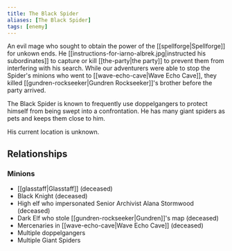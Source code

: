 ```yaml
---
title: The Black Spider
aliases: [The Black Spider]
tags: [enemy]
---
```

An evil mage who sought to obtain the power of the [[spellforge|Spellforge]] for unkown ends. He [[instructions-for-iarno-albrek.jpg|instructed his subordinates]] to capture or kill [[the-party|the party]] to prevent them from interfering with his search. While our adventurers were able to stop the Spider's minions who went to [[wave-echo-cave|Wave Echo Cave]], they killed [[gundren-rockseeker|Gundren Rockseeker]]'s brother before the party arrived.

The Black Spider is known to frequently use doppelgangers to protect himself from being swept into a confrontation. He has many giant spiders as pets and keeps them close to him.

His current location is unknown.

## Relationships
### Minions
- [[glasstaff|Glasstaff]] (deceased)
- Black Knight (deceased)
- High elf who impersonated Senior Archivist Alana Stormwood (deceased)
- Dark Elf who stole [[gundren-rockseeker|Gundren]]'s map (deceased)
- Mercenaries in [[wave-echo-cave|Wave Echo Cave]] (deceased)
- Multiple doppelgangers
- Multiple Giant Spiders
